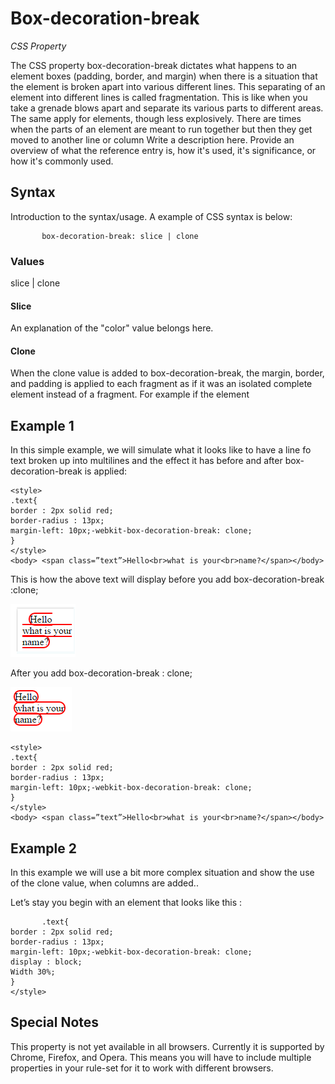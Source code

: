 # Box-decoration-break


*CSS Property*


The CSS property box-decoration-break dictates what happens to an element boxes (padding, border, and margin) when there is a situation that the element is broken apart into various different lines. This separating of an element into different lines is called fragmentation. This is like when you take a grenade blows apart and separate its various parts to different areas. The same apply for elements, though less explosively. There are times when the parts of an element are meant to run together but then they get moved to another line or column 
Write a description here. Provide an overview of what the reference entry is, how it's used, it's significance, or how it's commonly used.




## Syntax


Introduction to the syntax/usage. A example of CSS syntax is below:


```
       box-decoration-break: slice | clone
```


### Values


slice | clone


#### Slice


An explanation of the "color" value belongs here.


#### Clone


When the clone value is added to box-decoration-break, the margin, border, and padding is applied to each fragment as if it was an isolated complete element instead of a fragment. For example if the element 


## Example 1


In this simple example, we will simulate what it looks like to have a line fo text broken up into multilines and the effect it has before and after box-decoration-break is applied:


```
<style>
.text{
border : 2px solid red;
border-radius : 13px;
margin-left: 10px;-webkit-box-decoration-break: clone;
}
</style>
<body> <span class=”text”>Hello<br>what is your<br>name?</span></body>
```
This is how the above text will display before you add box-decoration-break :clone;

![](Books.MD_UI_Assets/clone2.png)

After you add box-decoration-break : clone;

![](Books.MD_UI_Assets/clone1.png)

```
<style>
.text{
border : 2px solid red;
border-radius : 13px;
margin-left: 10px;-webkit-box-decoration-break: clone;
}
</style>
<body> <span class=”text”>Hello<br>what is your<br>name?</span></body>
```



## Example 2


In this example we will use a bit more complex situation and show the use of the clone value, when columns are added..

Let’s stay you begin with an element that looks like this : 


```
       .text{
border : 2px solid red;
border-radius : 13px;
margin-left: 10px;-webkit-box-decoration-break: clone;
display : block;
Width 30%;
}
</style>
```




## Special Notes


This property is not yet available in all browsers. Currently it is supported by Chrome, Firefox, and Opera. This means you will have to include multiple properties in your rule-set for it to work with different browsers.


